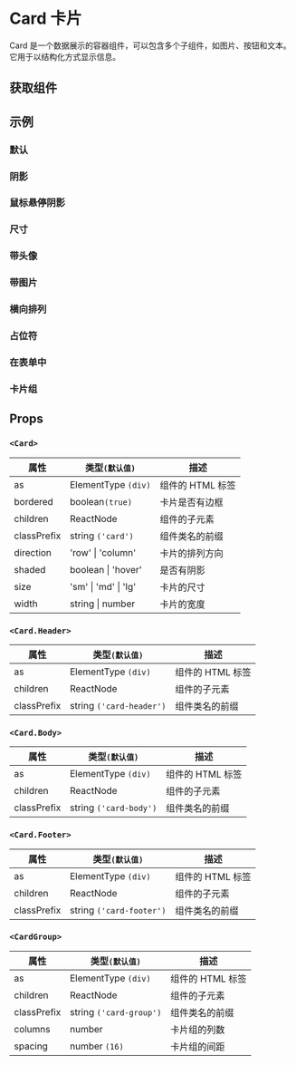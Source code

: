 # Card 卡片

Card 是一个数据展示的容器组件，可以包含多个子组件，如图片、按钮和文本。它用于以结构化方式显示信息。

## 获取组件

<!--{include:<import-guide>}-->

## 示例

### 默认

<!--{include:`basic.md`}-->

### 阴影

<!--{include:`shadow.md`}-->

### 鼠标悬停阴影

<!--{include:`hover-shadow.md`}-->

### 尺寸

<!--{include:`size.md`}-->

### 带头像

<!--{include:`with-avatar.md`}-->

### 带图片

<!--{include:`with-image.md`}-->

### 横向排列

<!--{include:`horizontal.md`}-->

### 占位符

<!--{include:`placeholder.md`}-->

### 在表单中

<!--{include:`within-form.md`}-->

### 卡片组

<!--{include:`group.md`}-->

## Props

### `<Card>`

| 属性        | 类型`(默认值)`       | 描述             |
| ----------- | -------------------- | ---------------- |
| as          | ElementType `(div)`  | 组件的 HTML 标签 |
| bordered    | boolean`(true)`      | 卡片是否有边框   |
| children    | ReactNode            | 组件的子元素     |
| classPrefix | string `('card')`    | 组件类名的前缀   |
| direction   | 'row' \| 'column'    | 卡片的排列方向   |
| shaded      | boolean \| 'hover'   | 是否有阴影       |
| size        | 'sm' \| 'md' \| 'lg' | 卡片的尺寸       |
| width       | string \| number     | 卡片的宽度       |

### `<Card.Header>`

| 属性        | 类型`(默认值)`           | 描述             |
| ----------- | ------------------------ | ---------------- |
| as          | ElementType `(div)`      | 组件的 HTML 标签 |
| children    | ReactNode                | 组件的子元素     |
| classPrefix | string `('card-header')` | 组件类名的前缀   |

### `<Card.Body>`

| 属性        | 类型`(默认值)`         | 描述             |
| ----------- | ---------------------- | ---------------- |
| as          | ElementType `(div)`    | 组件的 HTML 标签 |
| children    | ReactNode              | 组件的子元素     |
| classPrefix | string `('card-body')` | 组件类名的前缀   |

### `<Card.Footer>`

| 属性        | 类型`(默认值)`           | 描述             |
| ----------- | ------------------------ | ---------------- |
| as          | ElementType `(div)`      | 组件的 HTML 标签 |
| children    | ReactNode                | 组件的子元素     |
| classPrefix | string `('card-footer')` | 组件类名的前缀   |

### `<CardGroup>`

| 属性        | 类型`(默认值)`          | 描述             |
| ----------- | ----------------------- | ---------------- |
| as          | ElementType `(div)`     | 组件的 HTML 标签 |
| children    | ReactNode               | 组件的子元素     |
| classPrefix | string `('card-group')` | 组件类名的前缀   |
| columns     | number                  | 卡片组的列数     |
| spacing     | number `(16)`           | 卡片组的间距     |

